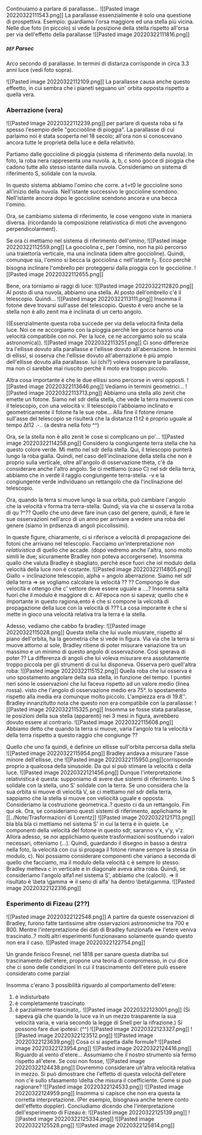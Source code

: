 Continuiamo a parlare di parallasse...
![[Pasted image 20220322111543.png]]
La parallasse essenzialmente è solo una questione di prospettiva.
Esempio: guardiamo l'orsa maggiore ed una stella più vicina. Nelle due foto (in piccolo) si vede la posizione della stella rispetto all'orsa per via dell'effetto della parallasse
![[Pasted image 20220322111816.png]]
##### `DEF` Parsec
Arco secondo di parallasse. In termini di distanza corrisponde in circa 3.3 anni luce (vedi foto sopra).

![[Pasted image 20220322112109.png]]
La parallasse causa anche questo effeetto, in cui sembra che i pianeti seguano un' orbita opposta rispetto a quella vera.

### Aberrazione (vera)
![[Pasted image 20220322112239.png]]
per parlare di questa roba si fa spesso l'esempio delle "goccioòline di pioggia". La parallasse di cui parlaimo noi è stata scoperta nel 18 secolo; all'ora non si conoscevano ancora tutte le proprietà della luce e della relaitivitò.

Partiamo dalle goccioline di pioggia (sistema di riferimento della nuvola). In foto, la roba nera rappresenta una nuvola. a, b, c sono gocce di pioggia che cadono tutte allo stesso istante dalla nuvola.
Consideriamo un sistema di riferimento S, solidale con la nuvola.

In questo sistema abbiamo l'omino che corre. a t=t0 le goccioline sono all'inizio della nuvola. Nell'istante successivo le goccioline scendono. Nell'istante ancora dopo le goccioline scendono ancora e una becca l'omino.

Ora, se cambiamo sistema di riferimento, le cose vengono viste in maniera diversa.
(ricordando la composizione relativistica di moti che avvengono perpendicolarment).

Se ora ci mettiamo nel sistema di riferimento dell'omino, 
![[Pasted image 20220322112559.png]]
La gocciolina c, per l'omino, non ha più percorso una traiettoria verticale, ma una inclinata (idem altre goccioline). Quindi, comunque sia, l'omino si becca la gocciolina c nell'istante $t_2$. Ecco perchè bisogna inclinare l'ombrello per proteggersi dalla pioggia con le goccioline.
![[Pasted image 20220322112655.png]]

Bene, ora torniamo ai raggi di luce:
![[Pasted image 20220322112820.png]]
Al posto di una nuvola, abbiamo una stella. Al posto dell'ombrello c'è il telescopio. Quindi...
![[Pasted image 20220322113111.png]]
Insomma il fotone deve trovarsi sull'asse del telescopio. Questo è vero anche se la stella non è allo zenit ma è inclinata di un certo angolo.

((Essenzialmente questa roba succede per via della velocità finita della luce. Noi ce ne accorgiamo con la pioggia perchè lee gocce hanno una velocità compatibile con noi. Per la luce, ce ne accorgiamo solo su scala astronomica)).
![[Pasted image 20220322113251.png]]
Ci sono differenze tra l'ellisse dovuto alla parallasse e l'ellisse dovuto all'aberrazione. In termini di ellissi, si osserva che l'ellisse dovuto all'aberrazione è più ampio dell'ellisse dovuto alla parallasse. lui (chi?) voleva osservare la parallasse, ma non ci sarebbe mai riuscito perchè il moto era troppo piccolo.

Altra cosa importante è che le due ellissi sono percorse in versi opposti.
![[Pasted image 20220322113646.png]]
Vediamo in termini geometrici...
![[Pasted image 20220322113713.png]]
Abbiamo una stella allo zenit che emette un fotone. Siamo nel sdr della stella, che vede la terra muoversi con il telescopio, con una velocità v. Il telescopio l'abboiamo inclinato e geometricamente il fotone fa le sue robe...
Alla fine il fotone rimane sull'asse del telescopio se risulterà che la distanza t1 t2 è proprio uguale al tempo ∆t12 .-.. (a destra nella foto ^^)

Ora, se la stella non è allo zenit le cose si complicano un po'...
![[Pasted image 20220322114258.png]]
Considero la congiungente terra stella che ha questo colore verde. Mi metto nel sdr della stella. Qui, il telescopio punterà lungo la roba gialla. Quindi, nel caso dell'inclinazione della stella che non è proprio sulla verticale, oltre all'angolo di osservazione theta, c'è da considerare anche l'altro angolo.
Se ci mettiamo (caso C) nel sdr della terra, abbiamo che in verde il raggio congiungente terra-stella. -v e la congiungente verde individuano un rettangolo che da l'inclinazione del telescopio.

Ora, quando la terra si muove lungo la sua orbita, può cambiare l'angolo che la velocità v forma tra terra-stella.
Quindi, via via che si osserva la roba di qu ?^??
Quello che uno deve fare inun caso del genere, quindi, è fare le sue osservazioni nell'arco di un anno per arrivare a vedere una roba del genere (siamo in prdsenza di angoli piccolissimi).

In queste figure, chiaramente, ci si riferisce a velocità di propagazione dei fotoni che arrivano nel telescopio. Facciamo un'interpretazione _non relativistica_ di quello che accade. (dopo vedremo anche l'altra, sono molto simili le due;  sicuramente Bradley non poteva accorgersene). Insomma quallo che valuta Bradley è sbagliato, perchè esce fuori che iol modulo della velocità della luce non è costante.
![[Pasted image 20220322114805.png]]
Giallo = inclinazione telescopio, alpha = angolo aberrazione.
Siamo nel sdr della terra => se vogliamo calcolare la velocità ??
?? 
Compongo le due velocità e ottengo che c' vettore deve essere uguale a ....?
Insomma salta fuori che il modulo è maggiore di c.
All'epoca non si sapeva; quello che è importante in questo ragiona,ento è che si compone la velcoità di propagazione della luce con la velocità di ???
La cosa imporante è che si mette in gioco una velocità relativa tra la terra e la stella.

Adesso, vediamo che cabbo fa bradley:
![[Pasted image 20220322115028.png]]
Questa stella che lui vuole miusrare, rispetto al piano dell'orbita, ha la geometria che si vede in figura.
Via via che la terra si muove attorno al sole, Bradley ritiene di poter misurare variazione tra un massimo e un minimo di questo angolo di osservazione. Così sperava di poter ??
La differenza di angoli che lui voleva misurare era assolutamente troppo piccola per gli strumenti di cui lui disponeva. Osserva però quell'altra roba:
![[Pasted image 20220322115152.png]]
Quella roba che lui osserva è uno spostamento angolare della sua stella, in funzione del tempo.
I puntini neri sono le osservazioni che lui faceva rispetto ad un valore medio (linea rossa). visto che l'angolo di osservazione medio era 75°. lo spostamento rispetto alla media era comunque molto piccolo. L'ampiezza era di 19.8''.
Bradley innanzitutto nota che questo non era compatibile con la parallasse:
![[Pasted image 20220322115325.png]]
Insomma se fosse stata parallasse, le posizioni della sua stella (apparenti) nei 3 mesi in figura, avrebbero dovuto essere al contrario. 
![[Pasted image 20220322115608.png]]
Abbiamo detto che quando la terra si muove, varia l'angolo tra la velocità v della terra rispetto a questo raggio che congiunge ??

Quello che uno fa quindi, è definire un ellisse sull'orbita percorsa dalla stella 
![[Pasted image 20220322115954.png]]
Bradley andava a misurare l'asse minore dell'ellisse, che 
![[Pasted image 20220322115950.png]]corrisponde proprio a qualcosa della sinusoide.
Da qui si può stimare la velocità c della luce.
![[Pasted image 20220322121456.png]]
Dunque l'interpretazione relativistica è questa: supponiamo di avere due sistemi di riferimento. Uno S solidale con la stella, uno S' solidale con la terra. Se uno considera che la sua orbita si muove di velocità V, se ci mettiamo nel sdr della terra, sappiamo che la stella si muove con veliocità uguale e opposta. Consideriamo la costruzione geometrica..? questo ci da un rettangolo. Fin qui ok. Ora, se consideriamo questi sistemi di riferimento, applichiamo le [[../Note/Trasformazioni di Lorentz]]
![[Pasted image 20220322121713.png]]
bla bla bla
ci mettiamo nel sistema S' in cui la terra è in quiete. Le componenti della velocità del fotone in questo sdr, saranno v'x, v'y, v'z. Allora adesso, se noi applichiamo queste trasformazioni sostituendo i valori necessari, otteniamo (...).
Quindi, guardando il disegno in basso a destra nella foto, la velocità con cui si propaga il fotone rimane sempre la stessa (in modulo, c). Noi possiamo considerare componenti che variano a seconda di quello che facciamo, ma il modulo della velocità c è sempre lo stesso. Bradley metteva c in verticale e in diagonale aveva altra roba. Quindi, se consideriamo l'angolo alfa1 nel sistema S', abbiamo che (calocli). => il risultato è \beta \gamma => il seno di alfa' ha dentro \beta\gamma.
![[Pasted image 20220322122316.png]]

### Esperimento di Fizeau (2??)
![[Pasted image 20220322122548.png]]
A partire da queste osservazioni di Bradley, furono fatte tantissime altre osservazioni astronomiche tra 700 e 800. Mentre l'interpretazione dei dati di Bradley funzionafa $\iff$ l'etere veniva trascinato..? molti altri esperimenti funzionavano solamente quando questo non era il caso.
![[Pasted image 20220322122754.png]]

Un grande finisco Fresnel, nel 1818 per sanare questa diatriba sul trascinamento dell'etere, propone una teoria di compromesso, in cui dice che ci sono delle condizioni in cui il trascinamento dell'etere pulò essere considerato come parzial

Insomma c'erano 3 possibilità riguardo al comportamento dell'etere:
1) è indisturbato
2) è completamente trascinato
3) è parzialmente trascinato,.
![[Pasted image 20220322123001.png]]
(Si sapeva già che quando la luce va in un mezzo trasparente la sua velocità varia, e varia secondo la legge di Snell per la rifrazione.)
Si possono fare due ipotesi: (^^)
![[Pasted image 20220322123327.png]]
![[Pasted image 20220322123512.png]]
![[Pasted image 20220322123639.png]]
Cosa ci si aspetta dalle formule?
![[Pasted image 20220322123954.png]]
![[Pasted image 20220322124416.png]]
Riguardo al vento d'etere... Assumiamo che il nostro strumento sia fermo rispetto all'etere. Se così non fosse, ![[Pasted image 20220322124438.png]]
Dovremmo considerare un'altra velocità relativa in mezzo. Si può dimostrare che l'effetto di questa velocità dell'etere non c'è sullo sfasamento \delta che misura il coefficiente.
Come si può ragionare?
![[Pasted image 20220322124533.png]]
![[Pasted image 20220322124959.png]]
Insomma si capisce che non era questa la corretta interpretazione. (Per esempio, bisognava anche tenere conto dell'effetto doppler).
Concludiamo dicendo che l'interpretazione dell'esperimento di Fizeau è:
![[Pasted image 20220322125139.png]]
![[Pasted image 20220322125334.png]]
![[Pasted image 20220322125528.png]]
![[Pasted image 20220322125814.png]]